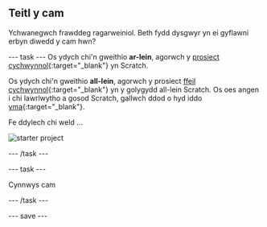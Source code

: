 ## Teitl y cam

Ychwanegwch frawddeg ragarweiniol. Beth fydd dysgwyr yn ei gyflawni erbyn diwedd y cam hwn?

--- task ---
Os ydych chi'n gweithio **ar-lein**, agorwch y [prosiect cychwynnol](https://rpf.io/p/cy/projectName-on){:target="_blank"} yn Scratch.

Os ydych chi'n gweithio **all-lein**, agorwch y prosiect [ffeil cychwynnol](https://rpf.io/p/cy/projectName-get){:target="_blank"} yn y golygydd all-lein Scratch. Os oes angen i chi lawrlwytho a gosod Scratch, gallwch ddod o hyd iddo [yma](https://scratch.mit.edu/download){:target="_blank"}.

Fe ddylech chi weld ...

![starter project](images/starter_project.png)

--- /task ---

--- task ---

Cynnwys cam

--- /task ---

--- save ---
